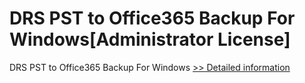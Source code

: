 # DRS PST to Office365 Backup For Windows[Administrator License]
DRS PST to Office365 Backup For Windows
[>> Detailed information](https://secure.shareit.com/shareit/product.html?productid=301004977&affiliateid=200057808)